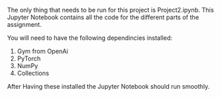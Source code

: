 The only thing that needs to be run for this project is Project2.ipynb. This Jupyter Notebook contains all the code for the different parts of the assignment.

You will need to have the following dependincies installed:
1. Gym from OpenAi
2. PyTorch
3. NumPy
4. Collections

After Having these installed the Jupyter Notebook should run smoothly.
